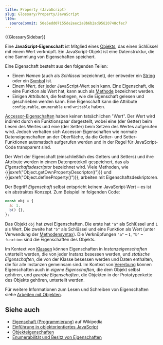 ```yaml
---
title: Property (JavaScript)
slug: Glossary/Property/JavaScript
l10n:
  sourceCommit: 50e5edd07155de2eec2a8b6b2ad95820748cfec7
---
```


{{GlossarySidebar}}

Eine **JavaScript-Eigenschaft** ist Mitglied eines [Objekts](/de/docs/Web/JavaScript/Data_structures#objects), das einen Schlüssel mit einem Wert verknüpft. Ein JavaScript-Objekt ist eine Datenstruktur, die eine Sammlung von Eigenschaften speichert.

Eine Eigenschaft besteht aus den folgenden Teilen:

- Einem _Namen_ (auch als _Schlüssel_ bezeichnet), der entweder ein [String](/de/docs/Web/JavaScript/Reference/Global_Objects/String) oder ein [Symbol](/de/docs/Web/JavaScript/Reference/Global_Objects/Symbol) ist.
- Einem _Wert_, der jeder JavaScript-Wert sein kann. Eine Eigenschaft, die eine Funktion als Wert hat, kann auch als [Methode](/de/docs/Glossary/method) bezeichnet werden.
- Einigen _Attributen_, die festlegen, wie die Eigenschaft gelesen und geschrieben werden kann. Eine Eigenschaft kann die Attribute `configurable`, `enumerable` und `writable` haben.

[Accessor-Eigenschaften](/de/docs/Web/JavaScript/Data_structures#accessor_property) haben keinen tatsächlichen "Wert". Der Wert wird indirekt durch ein Funktionspaar dargestellt, wobei eine (der Getter) beim Lesen des Wertes und eine (der Setter) beim Setzen des Wertes aufgerufen wird. Jedoch verhalten sich Accessor-Eigenschaften wie normale Dateneigenschaften an der Oberfläche, da die Getter- und Setter-Funktionen automatisch aufgerufen werden und in der Regel für JavaScript-Code transparent sind.

Der Wert der Eigenschaft (einschließlich des Getters und Setters) und ihre Attribute werden in einem Datenprotokoll gespeichert, das als _Eigenschaftsdescriptor_ bezeichnet wird. Viele Methoden, wie {{jsxref("Object.getOwnPropertyDescriptor()")}} und {{jsxref("Object.defineProperty()")}}, arbeiten mit Eigenschaftsdeskriptoren.

Der Begriff _Eigenschaft_ selbst entspricht keinem JavaScript-Wert – es ist ein abstraktes Konzept. Zum Beispiel im folgenden Code:

```js
const obj = {
  a: 1,
  b() {},
};
```

Das Objekt `obj` hat zwei Eigenschaften. Die erste hat `"a"` als Schlüssel und `1` als Wert. Die zweite hat `"b"` als Schlüssel und eine Funktion als Wert (unter Verwendung der [Methodensyntax](/de/docs/Web/JavaScript/Reference/Functions/Method_definitions)). Die Verknüpfungen `"a"` – `1`, `"b"` – `function` sind die Eigenschaften des Objekts.

Im Kontext von [Klassen](/de/docs/Web/JavaScript/Reference/Classes) können Eigenschaften in _Instanzeigenschaften_ unterteilt werden, die von jeder Instanz besessen werden, und _statische Eigenschaften_, die von der Klasse besessen werden und Daten enthalten, die für alle Instanzen gemeinsam sind. Im Kontext von [Vererbung](/de/docs/Web/JavaScript/Inheritance_and_the_prototype_chain) können Eigenschaften auch in _eigene Eigenschaften_, die dem Objekt selbst gehören, und _geerbte Eigenschaften_, die Objekten in der Prototypenkette des Objekts gehören, unterteilt werden.

Für weitere Informationen zum Lesen und Schreiben von Eigenschaften siehe [Arbeiten mit Objekten](/de/docs/Web/JavaScript/Guide/Working_with_objects).

## Siehe auch

- [Eigenschaft (Programmierung)](<https://en.wikipedia.org/wiki/Property_(programming)>) auf Wikipedia
- [Einführung in objektorientiertes JavaScript](/de/docs/Learn/JavaScript/Objects)
- [Objekteigenschaften](/de/docs/Web/JavaScript/Data_structures#properties)
- [Enumerabilität und Besitz von Eigenschaften](/de/docs/Web/JavaScript/Enumerability_and_ownership_of_properties)
